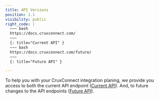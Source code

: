 ```yaml
---
title: API Versions
position: 1.1
visibility: public
right_code: |
  ~~~ bash
  https://docs.cruxconnect.com/
  ~~~
  {: title="Current API" }
  ~~~ bash
  https://docs.cruxconnect.com/future/
  ~~~
  {: title="Future API" }

---
```


To help you with your CruxConnect integration planing, we provide you access to both the current API endpoint (<a href="{{ site.baseurl}}">Current API</a>). And, to future changes to the API endpoints (<a href="{{ site.baseurl}}/future/">Future API</a>).

